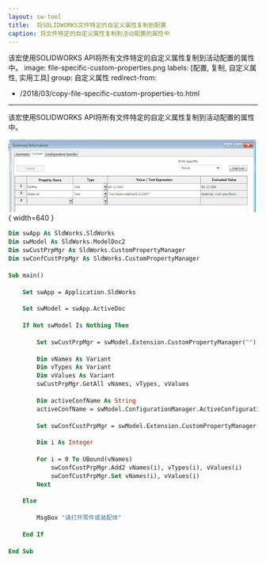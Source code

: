 ```yaml
---
layout: sw-tool
title:  将SOLIDWORKS文件特定的自定义属性复制到配置
caption: 将文件特定的自定义属性复制到活动配置的属性中
---
```

 该宏使用SOLIDWORKS API将所有文件特定的自定义属性复制到活动配置的属性中。
image: file-specific-custom-properties.png
labels: [配置, 复制, 自定义属性, 实用工具]
group: 自定义属性
redirect-from:
  - /2018/03/copy-file-specific-custom-properties-to.html
---

该宏使用SOLIDWORKS API将所有文件特定的自定义属性复制到活动配置的属性中。

![文件的自定义选项卡中的属性](file-specific-custom-properties.png){ width=640 }

```vb
Dim swApp As SldWorks.SldWorks
Dim swModel As SldWorks.ModelDoc2
Dim swCustPrpMgr As SldWorks.CustomPropertyManager
Dim swConfCustPrpMgr As SldWorks.CustomPropertyManager
 
Sub main()
 
    Set swApp = Application.SldWorks
 
    Set swModel = swApp.ActiveDoc

    If Not swModel Is Nothing Then
   
        Set swCustPrpMgr = swModel.Extension.CustomPropertyManager("")
       
        Dim vNames As Variant
        Dim vTypes As Variant
        Dim vValues As Variant
        swCustPrpMgr.GetAll vNames, vTypes, vValues
   
        Dim activeConfName As String
        activeConfName = swModel.ConfigurationManager.ActiveConfiguration.Name

        Set swConfCustPrpMgr = swModel.Extension.CustomPropertyManager(activeConfName)
 
        Dim i As Integer
   
        For i = 0 To UBound(vNames)
            swConfCustPrpMgr.Add2 vNames(i), vTypes(i), vValues(i)
            swConfCustPrpMgr.Set vNames(i), vValues(i)
        Next

    Else

        MsgBox "请打开零件或装配体"

    End If
   
End Sub
```

